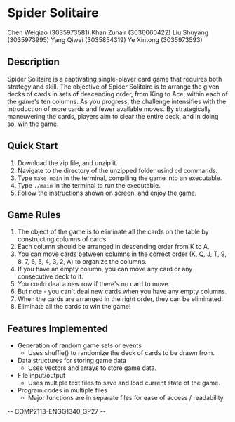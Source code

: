 
# Spider Solitaire 

Chen Weiqiao  (3035973581)
Khan Zunair   (3036060422)
Liu Shuyang   (3035973995)
Yang Qiwei    (3035854319)
Ye Xintong    (3035973593)

## Description

Spider Solitaire is a captivating single-player card game that requires both strategy and skill. The objective of Spider Solitaire is to arrange the given decks of cards in sets of descending order, from King to Ace, within each of the game's ten columns. As you progress, the challenge intensifies with the introduction of more cards and fewer available moves. By strategically maneuvering the cards, players aim to clear the entire deck, and in doing so, win the game.

## Quick Start

1. Download the zip file, and unzip it.
2. Navigate to the directory of the unzipped folder usind cd commands.
3. Type `make main` in the terminal, compiling the game into an executable.
4. Type `./main` in the terminal to run the executable.
5. Follow the instructions shown on screen, and enjoy the game.

## Game Rules

1. The object of the game is to eliminate all the cards on the table by constructing columns of cards.
2. Each column should be arranged in descending order from K to A.
3. You can move cards between columns in the correct order (K, Q, J, T, 9, 8, 7, 6, 5, 4, 3, 2, A) to organize the columns.
4. If you have an empty column, you can move any card or any consecutive deck to it.
5. You could deal a new row if there's no card to move.
6. But note - you can't deal new cards when you have any empty columns.
7. When the cards are arranged in the right order, they can be eliminated.
8. Eliminate all the cards to win the game!
   
## Features Implemented

+ Generation of random game sets or events
  + Uses shuffle() to randomize the deck of cards to be drawn from.
+ Data structures for storing game data
  + Uses vectors and arrays to store game data.
+ File input/output
  + Uses multiple text files to save and load current state of the game.
+ Program codes in multiple files
  + Major functions are in separate files for ease of access / readability.


-- COMP2113-ENGG1340_GP27 --

